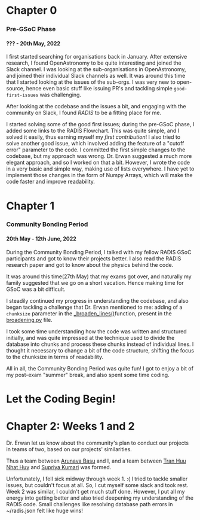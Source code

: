 # Chapter 0
### Pre-GSoC Phase
#### ??? - 20th May, 2022
I first started searching for organisations back in January. After extensive research, I found OpenAstronomy to be quite interesting and joined the Slack channel. I was looking at the sub-organisations in OpenAstronomy, and joined their individual Slack channels as well.
It was around this time that I started looking at the issues of the sub-orgs. I was very new to open-source, hence even basic stuff like issuing PR's and tackling simple `good-first-issues` was challenging.

After looking at the codebase and the issues a bit, and engaging with the community on Slack, I found *RADIS* to be a fitting place for me.

I started solving some of the good first issues; during the pre-GSoC phase, I added some links to the RADIS Flowchart. This was quite simple, and I solved it easily, thus earning myself my *first contribution*!
I also tried to solve another good issue, which involved adding the feature of a "cutoff error" parameter to the code. I committed the first simple changes to the codebase, but my approach was wrong. Dr. Erwan suggested a much more elegant approach, and so I worked on that a bit. However, I wrote the code in a very basic and simple way, making use of lists everywhere. I have yet to implement those changes in the form of Numpy Arrays, which will make the code faster and improve readability.

# Chapter 1
### Community Bonding Period
#### 20th May - 12th June, 2022
During the Community Bonding Period, I talked with my fellow RADIS GSoC participants and got to know their projects better. I also read the RADIS research paper and got to know about the physics behind the code. 

It was around this time(27th May) that my exams got over, and naturally my family suggested that we go on a short vacation. Hence making time for GSoC was a bit difficult.

I steadily continued my progress in understanding the codebase, and also began tackling a challenge that Dr. Erwan mentioned to me: adding of a `chunksize` parameter in the [_broaden_lines()](https://github.com/radis/radis/blob/b853a26b34a0b9b53670062a2214da4d134ec391/radis/lbl/broadening.py#L2115)function, present in the [broadening.py](https://github.com/radis/radis/blob/develop/radis/lbl/broadening.py) file.

I took some time understanding how the code was written and structured initially, and was quite impressed at the technique used to divide the database into chunks and process these chunks instead of individual lines. I thought it necessary to change a bit of the code structure, shifting the focus to the chunksize in terms of readability.

All in all, the Community Bonding Period was quite fun! I got to enjoy a bit of my post-exam "summer" break, and also spent some time coding.

# Let the Coding Begin!

# Chapter 2: Weeks 1 and 2

Dr. Erwan let us know about the community's plan to conduct our projects in teams of two, based on our projects' similarities. 

Thus a team between [Arunava Basu](https://github.com/arunavabasu-03) and I, and a team between [Tran Huu Nhat Huy](https://github.com/TranHuuNhatHuy) and [Supriya Kumari](https://github.com/Supriya1702) was formed.

Unfortunately, I fell sick midway through week 1. :( I tried to tackle smaller issues, but couldn't focus at all. So, I cut myself some slack and took rest. Week 2 was similar, I couldn't get much stuff done. However, I put all my energy into getting better and also tried deepening my understanding of the RADIS code. Small challenges like resolving database path errors in ~/radis.json felt like huge wins!